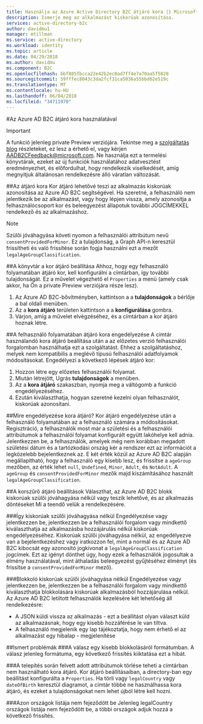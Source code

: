 ```yaml
---
title: Használja az Azure Active Directory B2C átjáró kora |} Microsoft Docs
description: Ismerje meg az alkalmazást kiskorúak azonosítása.
services: active-directory-b2c
author: davidmu1
manager: mtillman
ms.service: active-directory
ms.workload: identity
ms.topic: article
ms.date: 04/29/2018
ms.author: davidmu
ms.component: B2C
ms.openlocfilehash: bbf885fbcca22e42b2ec0ad7ff4e7a70aa5f5828
ms.sourcegitcommit: 59fffec8043c3da2fcf31ca5036a55bbd62e519c
ms.translationtype: MT
ms.contentlocale: hu-HU
ms.lasthandoff: 06/04/2018
ms.locfileid: "34711970"
---
```

#<a name="using-age-gating-in-azure-ad-b2c"></a>Az Azure AD B2C átjáró kora használatával

>[!IMPORTANT]
>A funkció jelenleg private Preview verziójára.  Tekintse meg a [szolgáltatás blog](https://blogs.msdn.microsoft.com/azureadb2c/) részleteket, ez lesz a érhető el, vagy kérjen AADB2CFeedback@microsoft.com.  Ne használja ezt a termelési könyvtárak, ezeket az új funkciók használatához adatvesztést eredményezhet, és előfordulhat, hogy rendelkezik viselkedését, amíg megnyitjuk általánosan rendelkezésre álló váratlan változását.  
>

##<a name="age-gating"></a>Az átjáró kora
Kor átjáró lehetővé teszi az alkalmazás kiskorúak azonosítása az Azure AD B2C segítségével.  Ha szeretné, a felhasználó nem jelentkezik be az alkalmazást, vagy hogy lépjen vissza, amely azonosítja a felhasználócsoport kor és beleegyezést állapotuk további JOGCÍMEKKEL rendelkező és az alkalmazáshoz.  

>[!NOTE]
>Szülői jóváhagyása követi nyomon a felhasználói attribútum nevű `consentProvidedForMinor`.  Ez a tulajdonság, a Graph API-n keresztül frissítheti és való frissítése során fogja használni ezt a mezőt `legalAgeGroupClassification`.
>

##<a name="setting-up-your-directory-for-age-gating"></a>A könyvtár a kor átjáró beállítása
Ahhoz, hogy egy felhasználó folyamatában átjáró kor, kell konfigurálni a címtárban, így további tulajdonságát. Ez a művelet végezhető el `Properties` a menü (amely csak akkor, ha Ön a private Preview verziójára része lesz).  
1. Az Azure AD B2C-bővítményben, kattintson a a **tulajdonságok** a bérlője a bal oldali menüben.
2. Az a **kora átjáró** területen kattintson a a **konfigurálása** gombra.
3. Várjon, amíg a művelet elvégzéséhez, és a címtárban a kor átjáró hoznak létre.

##<a name="enabling-age-gating-in-your-user-flow"></a>A felhasználó folyamatában átjáró kora engedélyezése
A címtár használandó kora átjáró beállítása után a az előzetes verzió felhasználói forgalomban használhatja ezt a szolgáltatást.  Ehhez a szolgáltatáshoz, melyek nem kompatibilis a meglévő típusú felhasználói adatfolyamok módosításokat.  Engedélyezi a következő lépések átjáró kor:
1. Hozzon létre egy előzetes felhasználói folyamat.
2. Miután létrejött, Ugrás **tulajdonságok** a menüben.
3. Az a **kora átjáró** szakaszban, nyomja meg a váltógomb a funkció engedélyezéséhez.
4. Ezután kiválaszthatja, hogyan szeretné kezelni olyan felhasználót, kiskorúak azonosítani.

##<a name="what-does-enabling-age-gating-do"></a>Mire engedélyezése kora átjáró?
Kor átjáró engedélyezése után a felhasználó folyamatában az a felhasználó számára a módosításokat.  Regisztráció, a felhasználók most már a születési és a felhasználói attribútumok a felhasználói folyamat konfigurált együtt lakóhelye kell adnia.  Jelentkezzen be, a felhasználók, amelyek még nem korábban megadott születési dátum és a tartózkodási ország kér a rendszer ezt az információt a legközelebb bejelentkeznek az.  E két érték közül az Azure AD B2C alapján megállapítható, hogy a felhasználó egy kisebb lesz, és frissítse a `ageGroup` mezőben, az érték lehet `null`, `Undefined`, `Minor`, `Adult`, és `NotAdult`.  A `ageGroup` és `consentProvidedForMinor` mezők majd kiszámításához használt `legalAgeGroupClassification`. 

##<a name="age-gating-options"></a>A korszűrő átjáró beállítások
Választhat, az Azure AD B2C blokk kiskorúak szülői jóváhagyása nélkül vagy teszik lehetővé, és az alkalmazás döntéseket Mi a teendő velük a rendelkezésére.  

###<a name="allowing-minors-without-parental-consent"></a>Így kiskorúak szülői jóváhagyása nélkül
Engedélyezése vagy jelentkezzen be, jelentkezzen be a felhasználói forgalom vagy mindkettő kiválaszthatja az alkalmazásba hozzájárulás nélkül kiskorúak engedélyezéséhez.  Kiskorúak szülői jóváhagyása nélkül, az engedélyezve van a bejelentkezéshez vagy iratkozzon fel, mint a normál és az Azure AD B2C kibocsát egy azonosító jogkivonat a `legalAgeGroupClassification` jogcímek.  Ezt az igényt dönthet úgy, hogy ezek a felhasználók jogosultak a élmény használatával, mint áthaladás beleegyezést gyűjtéséhez élményt (és frissítse a `consentProvidedForMinor` mező).

###<a name="blocking-minors-without-parental-consent"></a>Blokkoló kiskorúak szülői jóváhagyása nélkül
Engedélyezése vagy jelentkezzen be, jelentkezzen be a felhasználói forgalom vagy mindkettő kiválaszthatja blokkolására kiskorúak alkalmazásból hozzájárulása nélkül.  Az Azure AD B2C letiltott felhasználók kezelésére két lehetőség áll rendelkezésre:
* A JSON küldi vissza az alkalmazás - ezt a beállítást olyan választ küld az alkalmazásnak, hogy egy kisebb hozzáférése le van tiltva.
* A felhasználó megjelenik egy lap tájékoztatja, hogy nem érhető el az alkalmazást egy hibalap - megjelenítése

##<a name="known-issues"></a>Ismert problémák
###<a name="format-for-the-response-when-a-minor-is-blocked"></a>A válasz egy kisebb blokkolásáról formátumban.
A válasz jelenleg formátuma, egy következő frissítés kiiktatása ezt a hibát.

###<a name="deleting-specific-attributes-that-were-added-during-setup-can-make-your-directory-unable-to-use-age-gating"></a>A telepítés során felvett adott attribútumok törlése teheti a címtárban nem használható kora átjáró.
Kor átjáró beállításaiban, a directory-ban egy beállítást konfigurálta a `Properties`.  Ha törli vagy `legalCountry` vagy `dateOfBirth` keresztül diagramot, a címtár többé ne használhassa kora átjáró, és ezeket a tulajdonságokat nem lehet újból létre kell hozni.

###<a name="list-of-countries-is-incomplete"></a>Azon országok listája nem fejeződött be
Jelenleg legalCountry országok listája nem fejeződött be, a többi országok adjuk hozzá a következő frissítés.